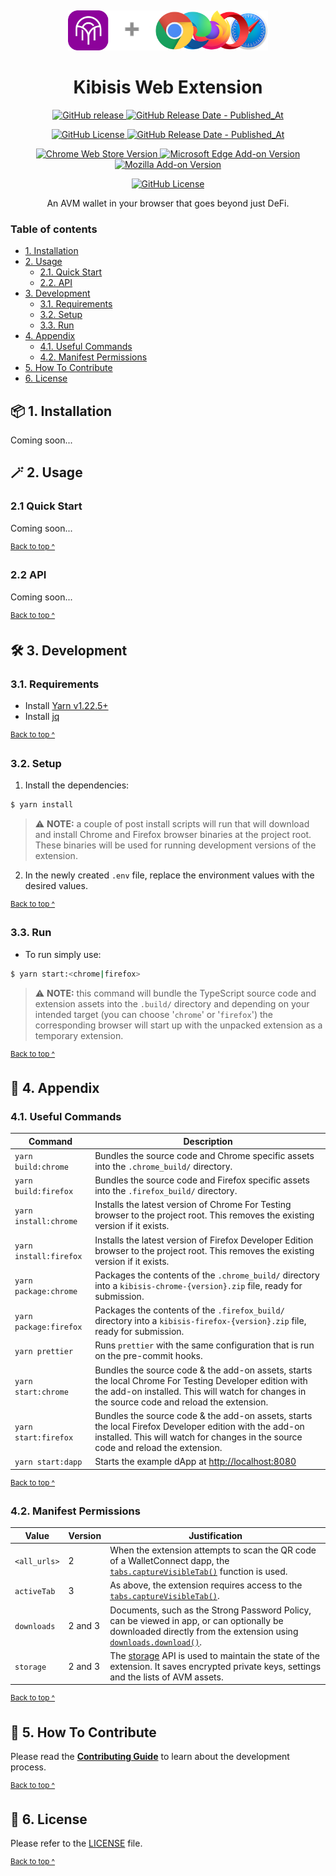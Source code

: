 <p align="center">
  <a href="https://kibis.is">
    <img alt="Kibisis & Browser logos" src="assets/logo.png" style="padding-top: 15px" height="64" />
  </a>
</p>

<h1 align="center">
  Kibisis Web Extension
</h1>

<p align="center">
  <a href="https://github.com/agoralabs-sh/kibisis-web-extension/releases/latest">
    <img alt="GitHub release" src="https://img.shields.io/github/v/release/agoralabs-sh/kibisis-web-extension?&logo=github">
  </a>
  <a href="https://github.com/agoralabs-sh/kibisis-web-extension/releases/latest">
    <img alt="GitHub Release Date - Published_At" src="https://img.shields.io/github/release-date/agoralabs-sh/kibisis-web-extension?logo=github">
  </a>
</p>

<p align="center">
  <a href="https://github.com/agoralabs-sh/kibisis-web-extension/releases">
    <img alt="GitHub License" src="https://img.shields.io/github/v/release/agoralabs-sh/kibisis-web-extension?include_prereleases&label=pre-release&logo=github">
  </a>
  <a href="https://github.com/agoralabs-sh/kibisis-web-extension/releases">
    <img alt="GitHub Release Date - Published_At" src="https://img.shields.io/github/release-date-pre/agoralabs-sh/kibisis-web-extension?label=pre-release date&logo=github">
  </a>
</p>

<p align="center">
  <a href="https://chromewebstore.google.com/detail/kibisis/hcgejekffjilpgbommjoklpneekbkajb" target="_blank">
    <img alt="Chrome Web Store Version" src="https://img.shields.io/chrome-web-store/v/hcgejekffjilpgbommjoklpneekbkajb?logo=googlechrome&logoColor=%23FFCE44&color=%23FFCE44">
  </a>

  <a href="https://microsoftedge.microsoft.com/addons/detail/kibisis/bajncpocmkioafbijldokfbjajelkbmc" target="_blank">
    <img alt="Microsoft Edge Add-on Version" src="https://img.shields.io/badge/dynamic/json?url=https%3A%2F%2Fmicrosoftedge.microsoft.com%2Faddons%2Fgetproductdetailsbycrxid%2Fbajncpocmkioafbijldokfbjajelkbmc%3Fhl%3Den-GB%26gl%3DGB&query=%24.version&prefix=v&logo=microsoftedge&logoColor=%230078D7&label=microsoft%20edge%20add-on&color=%230078D7" />
  </a>

  <a href="https://addons.mozilla.org/en-GB/firefox/addon/kibisis" target="_blank">
    <img alt="Mozilla Add-on Version" src="https://img.shields.io/amo/v/kibisis?logo=firefox&logoColor=%23FF7139&color=%23FF7139
" />
  </a>
</p>

<p align="center">
  <a href="https://github.com/agoralabs-sh/kibisis-web-extension/blob/main/LICENSE">
    <img alt="GitHub License" src="https://img.shields.io/github/license/agoralabs-sh/kibisis-web-extension">
  </a>
</p>

<p align="center">
  An AVM wallet in your browser that goes beyond just DeFi.
</p>

### Table of contents

* [1. Installation](#-1-installation)
* [2. Usage](#-2-usage)
  * [2.1. Quick Start](#21-quick-start)
  * [2.2. API](#22-api)
* [3. Development](#-3-development)
  * [3.1. Requirements](#31-requirements)
  * [3.2. Setup](#32-setup)
  * [3.3. Run](#33-run)
* [4. Appendix](#-4-appendix)
  * [4.1. Useful Commands](#41-useful-commands)
  * [4.2. Manifest Permissions](#42-manifest-permissions)
* [5. How To Contribute](#-5-how-to-contribute)
* [6. License](#-6-license)

## 📦 1. Installation

Coming soon...

## 🪄 2. Usage

### 2.1 Quick Start

Coming soon...

<sup>[Back to top ^][table-of-contents]</sup>

### 2.2 API

Coming soon...

<sup>[Back to top ^][table-of-contents]</sup>

## 🛠 3. Development

### 3.1. Requirements

* Install [Yarn v1.22.5+][yarn]
* Install [jq][jq]

<sup>[Back to top ^][table-of-contents]</sup>

### 3.2. Setup

1. Install the dependencies:
```bash
$ yarn install
```

> ⚠️ **NOTE:** a couple of post install scripts will run that will download and install Chrome and Firefox browser binaries at the project root. These binaries will be used for running development versions of the extension.

2. In the newly created `.env` file, replace the environment values with the desired values.

<sup>[Back to top ^][table-of-contents]</sup>

### 3.3. Run

* To run simply use:
```bash
$ yarn start:<chrome|firefox>
```

> ⚠️ **NOTE:** this command will bundle the TypeScript source code and extension assets into the `.build/` directory and depending on your intended target (you can choose '`chrome`' or '`firefox`') the corresponding browser will start up with the unpacked extension as a temporary extension.

<sup>[Back to top ^][table-of-contents]</sup>

## 📑 4. Appendix

### 4.1. Useful Commands

| Command                | Description                                                                                                                                                                                            |
|------------------------|--------------------------------------------------------------------------------------------------------------------------------------------------------------------------------------------------------|
| `yarn build:chrome`    | Bundles the source code and Chrome specific assets into the `.chrome_build/` directory.                                                                                                                |
| `yarn build:firefox`   | Bundles the source code and Firefox specific assets into the `.firefox_build/` directory.                                                                                                              |
| `yarn install:chrome`  | Installs the latest version of Chrome For Testing browser to the project root. This removes the existing version if it exists.                                                                         |
| `yarn install:firefox` | Installs the latest version of Firefox Developer Edition browser to the project root. This removes the existing version if it exists.                                                                  |
| `yarn package:chrome`  | Packages the contents of the `.chrome_build/` directory into a `kibisis-chrome-{version}.zip` file, ready for submission.                                                                              |
| `yarn package:firefox` | Packages the contents of the `.firefox_build/` directory into a `kibisis-firefox-{version}.zip` file, ready for submission.                                                                            |
| `yarn prettier`        | Runs `prettier` with the same configuration that is run on the pre-commit hooks.                                                                                                                       |
| `yarn start:chrome`    | Bundles the source code & the add-on assets, starts the local Chrome For Testing Developer edition with the add-on installed. This will watch for changes in the source code and reload the extension. |
| `yarn start:firefox`   | Bundles the source code & the add-on assets, starts the local Firefox Developer edition with the add-on installed. This will watch for changes in the source code and reload the extension.            |
| `yarn start:dapp`      | Starts the example dApp at [http://localhost:8080](http://localhost:8080)                                                                                                                              |
<sup>[Back to top ^][table-of-contents]</sup>

### 4.2. Manifest Permissions

| Value         | Version  | Justification                                                                                                                                                                  |
|---------------|----------|--------------------------------------------------------------------------------------------------------------------------------------------------------------------------------|
| `<all_urls>`  | 2        | When the extension attempts to scan the QR code of a WalletConnect dapp, the [`tabs.captureVisibleTab()`][capture-visible-tab-api] function is used.                           |
| `activeTab`   | 3        | As above, the extension requires access to the [`tabs.captureVisibleTab()`][capture-visible-tab-api].                                                                          |
| `downloads`   | 2 and 3  | Documents, such as the Strong Password Policy, can be viewed in app, or can optionally be downloaded directly from the extension using [`downloads.download()`][download-api]. |
| `storage`     | 2 and 3  | The [storage][storage-api] API is used to maintain the state of the extension. It saves encrypted private keys, settings and the lists of AVM assets.                          |

<sup>[Back to top ^][table-of-contents]</sup>

## 👏 5. How To Contribute

Please read the [**Contributing Guide**][contribute] to learn about the development process.

<sup>[Back to top ^][table-of-contents]</sup>

## 📄 6. License

Please refer to the [LICENSE][license] file.

<sup>[Back to top ^][table-of-contents]</sup>

<!-- Links -->
[capture-visible-tab-api]: https://developer.mozilla.org/en-US/docs/Mozilla/Add-ons/WebExtensions/API/tabs/captureVisibleTab
[contribute]: ./CONTRIBUTING.md
[download-api]: https://developer.mozilla.org/en-US/docs/Mozilla/Add-ons/WebExtensions/API/downloads/download
[jq]: https://github.com/jqlang/jq
[license]: ./LICENSE
[storage-api]: https://developer.mozilla.org/en-US/docs/Mozilla/Add-ons/WebExtensions/API/storage
[table-of-contents]: #table-of-contents
[use-web-ext]: https://extensionworkshop.com/documentation/develop/getting-started-with-web-ext/#using-web-ext-section
[yarn]: https://yarnpkg.com/
